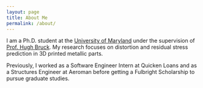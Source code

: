 ```yaml
---
layout: page
title: About Me
permalink: /about/
---
```


<p> I am a Ph.D. student at the <a href="https://www.umd.edu">University of Maryland</a> under the supervision of <a href="https://enme.umd.edu/clark/faculty/517/Hugh-Bruck">Prof. Hugh Bruck</a>. My research focuses on distortion and residual stress prediction in 3D printed metallic parts.</p>

<p> Previously, I worked as a Software Engineer Intern at Quicken Loans and as a Structures Engineer at Aeroman before getting a Fulbright Scholarship to pursue graduate studies.</p>


